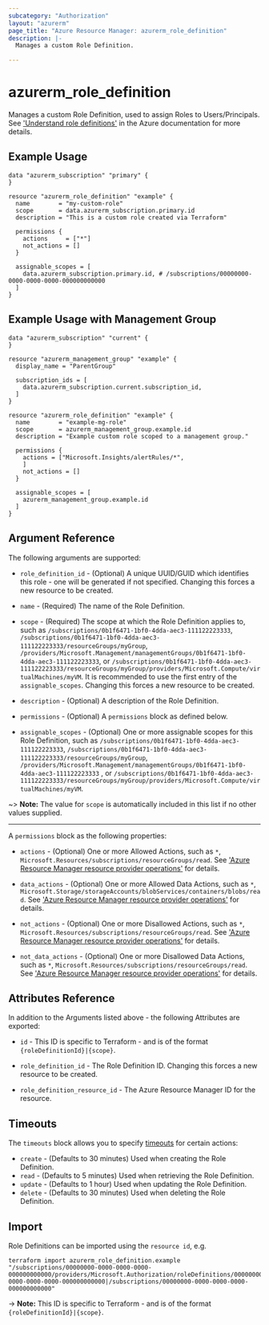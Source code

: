 ```yaml
---
subcategory: "Authorization"
layout: "azurerm"
page_title: "Azure Resource Manager: azurerm_role_definition"
description: |-
  Manages a custom Role Definition.

---
```


# azurerm_role_definition

Manages a custom Role Definition, used to assign Roles to Users/Principals. See ['Understand role definitions'](https://docs.microsoft.com/azure/role-based-access-control/role-definitions) in the Azure documentation for more details.

## Example Usage

```hcl
data "azurerm_subscription" "primary" {
}

resource "azurerm_role_definition" "example" {
  name        = "my-custom-role"
  scope       = data.azurerm_subscription.primary.id
  description = "This is a custom role created via Terraform"

  permissions {
    actions     = ["*"]
    not_actions = []
  }

  assignable_scopes = [
    data.azurerm_subscription.primary.id, # /subscriptions/00000000-0000-0000-0000-000000000000
  ]
}
```

## Example Usage with Management Group
```hcl
data "azurerm_subscription" "current" {
}

resource "azurerm_management_group" "example" {
  display_name = "ParentGroup"

  subscription_ids = [
    data.azurerm_subscription.current.subscription_id,
  ]
}

resource "azurerm_role_definition" "example" {
  name        = "example-mg-role"
  scope       = azurerm_management_group.example.id
  description = "Example custom role scoped to a management group."

  permissions {
    actions = ["Microsoft.Insights/alertRules/*",
    ]
    not_actions = []
  }

  assignable_scopes = [
    azurerm_management_group.example.id
  ]
}
```

## Argument Reference

The following arguments are supported:

* `role_definition_id` - (Optional) A unique UUID/GUID which identifies this role - one will be generated if not specified. Changing this forces a new resource to be created. 

* `name` - (Required) The name of the Role Definition. 

* `scope` - (Required) The scope at which the Role Definition applies to, such as `/subscriptions/0b1f6471-1bf0-4dda-aec3-111122223333`, `/subscriptions/0b1f6471-1bf0-4dda-aec3-111122223333/resourceGroups/myGroup`, `/providers/Microsoft.Management/managementGroups/0b1f6471-1bf0-4dda-aec3-111122223333`, or `/subscriptions/0b1f6471-1bf0-4dda-aec3-111122223333/resourceGroups/myGroup/providers/Microsoft.Compute/virtualMachines/myVM`. It is recommended to use the first entry of the `assignable_scopes`. Changing this forces a new resource to be created.

* `description` - (Optional) A description of the Role Definition.

* `permissions` - (Optional) A `permissions` block as defined below.

* `assignable_scopes` - (Optional) One or more assignable scopes for this Role Definition, such as `/subscriptions/0b1f6471-1bf0-4dda-aec3-111122223333`, `/subscriptions/0b1f6471-1bf0-4dda-aec3-111122223333/resourceGroups/myGroup`, `/providers/Microsoft.Management/managementGroups/0b1f6471-1bf0-4dda-aec3-111122223333` , or `/subscriptions/0b1f6471-1bf0-4dda-aec3-111122223333/resourceGroups/myGroup/providers/Microsoft.Compute/virtualMachines/myVM`.

~> **Note:** The value for `scope` is automatically included in this list if no other values supplied.

---

A `permissions` block as the following properties:

* `actions` - (Optional) One or more Allowed Actions, such as `*`, `Microsoft.Resources/subscriptions/resourceGroups/read`. See ['Azure Resource Manager resource provider operations'](https://docs.microsoft.com/azure/role-based-access-control/resource-provider-operations) for details.

* `data_actions` - (Optional) One or more Allowed Data Actions, such as `*`, `Microsoft.Storage/storageAccounts/blobServices/containers/blobs/read`. See ['Azure Resource Manager resource provider operations'](https://docs.microsoft.com/azure/role-based-access-control/resource-provider-operations) for details.

* `not_actions` - (Optional) One or more Disallowed Actions, such as `*`, `Microsoft.Resources/subscriptions/resourceGroups/read`. See ['Azure Resource Manager resource provider operations'](https://docs.microsoft.com/azure/role-based-access-control/resource-provider-operations) for details.

* `not_data_actions` - (Optional) One or more Disallowed Data Actions, such as `*`, `Microsoft.Resources/subscriptions/resourceGroups/read`. See ['Azure Resource Manager resource provider operations'](https://docs.microsoft.com/azure/role-based-access-control/resource-provider-operations) for details.

## Attributes Reference

In addition to the Arguments listed above - the following Attributes are exported:

* `id` - This ID is specific to Terraform - and is of the format `{roleDefinitionId}|{scope}`.

* `role_definition_id` - The Role Definition ID. Changing this forces a new resource to be created.

* `role_definition_resource_id` - The Azure Resource Manager ID for the resource.

## Timeouts

The `timeouts` block allows you to specify [timeouts](https://www.terraform.io/language/resources/syntax#operation-timeouts) for certain actions:

* `create` - (Defaults to 30 minutes) Used when creating the Role Definition.
* `read` - (Defaults to 5 minutes) Used when retrieving the Role Definition.
* `update` - (Defaults to 1 hour) Used when updating the Role Definition.
* `delete` - (Defaults to 30 minutes) Used when deleting the Role Definition.

## Import

Role Definitions can be imported using the `resource id`, e.g.

```shell
terraform import azurerm_role_definition.example "/subscriptions/00000000-0000-0000-0000-000000000000/providers/Microsoft.Authorization/roleDefinitions/00000000-0000-0000-0000-000000000000|/subscriptions/00000000-0000-0000-0000-000000000000"
```

-> **Note:** This ID is specific to Terraform - and is of the format `{roleDefinitionId}|{scope}`.

